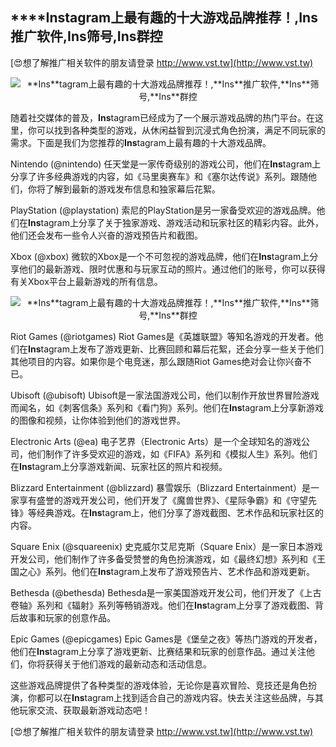 ## ****Ins**tagram上最有趣的十大游戏品牌推荐！,**Ins**推广软件,**Ins**筛号,**Ins**群控**

[😍想了解推广相关软件的朋友请登录 http://www.vst.tw](http://www.vst.tw)

 <center><img src="https://vst.tw/MP4/tuiguang/png/7.png" alt="**Ins**tagram上最有趣的十大游戏品牌推荐！,**Ins**推广软件,**Ins**筛号,**Ins**群控"></center>

随着社交媒体的普及，**Ins**tagram已经成为了一个展示游戏品牌的热门平台。在这里，你可以找到各种类型的游戏，从休闲益智到沉浸式角色扮演，满足不同玩家的需求。下面是我们为您推荐的**Ins**tagram上最有趣的十大游戏品牌。

Nintendo (@nintendo)
任天堂是一家传奇级别的游戏公司，他们在**Ins**tagram上分享了许多经典游戏的内容，如《马里奥赛车》和《塞尔达传说》系列。跟随他们，你将了解到最新的游戏发布信息和独家幕后花絮。

PlayStation (@playstation)
索尼的PlayStation是另一家备受欢迎的游戏品牌。他们在**Ins**tagram上分享了关于独家游戏、游戏活动和玩家社区的精彩内容。此外，他们还会发布一些令人兴奋的游戏预告片和截图。

Xbox (@xbox)
微软的Xbox是一个不可忽视的游戏品牌，他们在**Ins**tagram上分享他们的最新游戏、限时优惠和与玩家互动的照片。通过他们的账号，你可以获得有关Xbox平台上最新游戏的所有信息。

 <center><img src="https://vst.tw/MP4/tuiguang/png/1.png" alt="**Ins**tagram上最有趣的十大游戏品牌推荐！,**Ins**推广软件,**Ins**筛号,**Ins**群控"></center>

Riot Games (@riotgames)
Riot Games是《英雄联盟》等知名游戏的开发者。他们在**Ins**tagram上发布了游戏更新、比赛回顾和幕后花絮，还会分享一些关于他们其他项目的内容。如果你是个电竞迷，那么跟随Riot Games绝对会让你兴奋不已。

Ubisoft (@ubisoft)
Ubisoft是一家法国游戏公司，他们以制作开放世界冒险游戏而闻名，如《刺客信条》系列和《看门狗》系列。他们在**Ins**tagram上分享新游戏的图像和视频，让你体验到他们的游戏世界。

Electronic Arts (@ea)
电子艺界（Electronic Arts）是一个全球知名的游戏公司，他们制作了许多受欢迎的游戏，如《FIFA》系列和《模拟人生》系列。他们在**Ins**tagram上分享游戏新闻、玩家社区的照片和视频。

Blizzard Entertainment (@blizzard)
暴雪娱乐（Blizzard Entertainment）是一家享有盛誉的游戏开发公司，他们开发了《魔兽世界》、《星际争霸》和《守望先锋》等经典游戏。在**Ins**tagram上，他们分享了游戏截图、艺术作品和玩家社区的内容。

Square Enix (@squareenix)
史克威尔艾尼克斯（Square Enix）是一家日本游戏开发公司，他们制作了许多备受赞誉的角色扮演游戏，如《最终幻想》系列和《王国之心》系列。他们在**Ins**tagram上发布了游戏预告片、艺术作品和游戏更新。

Bethesda (@bethesda)
Bethesda是一家美国游戏开发公司，他们开发了《上古卷轴》系列和《辐射》系列等畅销游戏。他们在**Ins**tagram上分享了游戏截图、背后故事和玩家的创意作品。

Epic Games (@epicgames)
Epic Games是《堡垒之夜》等热门游戏的开发者，他们在**Ins**tagram上分享了游戏更新、比赛结果和玩家的创意作品。通过关注他们，你将获得关于他们游戏的最新动态和活动信息。

这些游戏品牌提供了各种类型的游戏体验，无论你是喜欢冒险、竞技还是角色扮演，你都可以在**Ins**tagram上找到适合自己的游戏内容。快去关注这些品牌，与其他玩家交流、获取最新游戏动态吧！

[😍想了解推广相关软件的朋友请登录 http://www.vst.tw](http://www.vst.tw)



